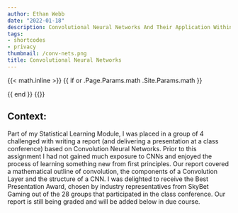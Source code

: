 ```yaml
---
author: Ethan Webb
date: "2022-01-18"
description: Convolutional Neural Networks And Their Application Within Image Categorisation
tags:
- shortcodes
- privacy
thumbnail: /conv-nets.png
title: Convolutional Neural Networks
---
```


<!-- START Keep For Maths -->
{{< math.inline >}}
{{ if or .Page.Params.math .Site.Params.math }}

<!-- KaTeX -->
<link rel="stylesheet" href="https://cdn.jsdelivr.net/npm/katex@0.11.1/dist/katex.min.css" integrity="sha384-zB1R0rpPzHqg7Kpt0Aljp8JPLqbXI3bhnPWROx27a9N0Ll6ZP/+DiW/UqRcLbRjq" crossorigin="anonymous">
<script defer src="https://cdn.jsdelivr.net/npm/katex@0.11.1/dist/katex.min.js" integrity="sha384-y23I5Q6l+B6vatafAwxRu/0oK/79VlbSz7Q9aiSZUvyWYIYsd+qj+o24G5ZU2zJz" crossorigin="anonymous"></script>
<script defer src="https://cdn.jsdelivr.net/npm/katex@0.11.1/dist/contrib/auto-render.min.js" integrity="sha384-kWPLUVMOks5AQFrykwIup5lo0m3iMkkHrD0uJ4H5cjeGihAutqP0yW0J6dpFiVkI" crossorigin="anonymous" onload="renderMathInElement(document.body);"></script>
{{ end }}
{{</ math.inline >}}
<!-- END Keep For Maths -->

## Context: 

Part of my Statistical Learning Module, I was placed in a group of 4 challenged with writing a report (and delivering a presentation at a class conference) based on Convolution Neural Networks. Prior to this assignment I had not gained much exposure to CNNs and enjoyed the process of learning something new from first principles. Our report covered a mathematical outline of convolution, the components of a Convolution Layer and the structure of a CNN. I was delighted to receive the Best Presentation Award, chosen by industry representatives from SkyBet Gaming out of the 28 groups that participated in the class conference. Our report is still being graded and will be added below in due course.